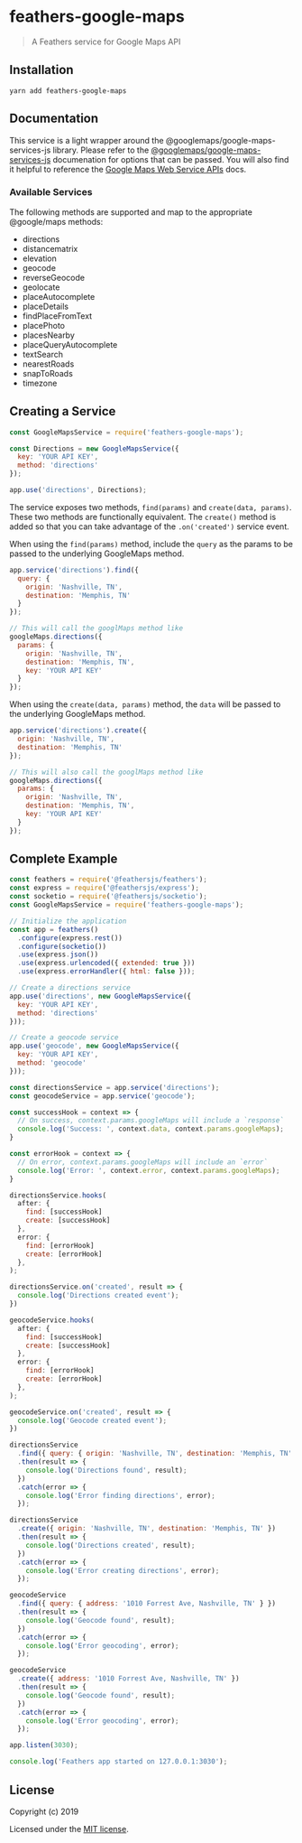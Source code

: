 # feathers-google-maps

> A Feathers service for Google Maps API

## Installation

```
yarn add feathers-google-maps
```

## Documentation

This service is a light wrapper around the @googlemaps/google-maps-services-js library. Please refer to the [@googlemaps/google-maps-services-js](https://github.com/googlemaps/google-maps-services-js) documenation for options that can be passed. You will also find it helpful to reference the [Google Maps Web Service APIs](https://developers.google.com/maps/apis-by-platform#web_service_apis) docs.

### Available Services

The following methods are supported and map to the appropriate @google/maps methods:

- directions
- distancematrix
- elevation
- geocode
- reverseGeocode
- geolocate
- placeAutocomplete
- placeDetails
- findPlaceFromText
- placePhoto
- placesNearby
- placeQueryAutocomplete
- textSearch
- nearestRoads
- snapToRoads
- timezone

## Creating a Service

```js
const GoogleMapsService = require('feathers-google-maps');

const Directions = new GoogleMapsService({
  key: 'YOUR API KEY',
  method: 'directions'
});

app.use('directions', Directions);
```

The service exposes two methods, `find(params)` and `create(data, params)`. These two methods are functionally equivalent. The `create()` method is added so that you can take advantage of the `.on('created')` service event.

When using the `find(params)` method, include the `query` as the params to be passed to the underlying GoogleMaps method.

```js
app.service('directions').find({
  query: {
    origin: 'Nashville, TN',
    destination: 'Memphis, TN'
  }
});

// This will call the googlMaps method like
googleMaps.directions({
  params: {
    origin: 'Nashville, TN',
    destination: 'Memphis, TN',
    key: 'YOUR API KEY'
  }
});
```

When using the `create(data, params)` method, the `data` will be passed to the underlying GoogleMaps method.

```js
app.service('directions').create({
  origin: 'Nashville, TN',
  destination: 'Memphis, TN'
});

// This will also call the googlMaps method like
googleMaps.directions({
  params: {
    origin: 'Nashville, TN',
    destination: 'Memphis, TN',
    key: 'YOUR API KEY'
  }
});
```

## Complete Example

```js
const feathers = require('@feathersjs/feathers');
const express = require('@feathersjs/express');
const socketio = require('@feathersjs/socketio');
const GoogleMapsService = require('feathers-google-maps');

// Initialize the application
const app = feathers()
  .configure(express.rest())
  .configure(socketio())
  .use(express.json())
  .use(express.urlencoded({ extended: true }))
  .use(express.errorHandler({ html: false }));

// Create a directions service
app.use('directions', new GoogleMapsService({
  key: 'YOUR API KEY',
  method: 'directions'
}));

// Create a geocode service
app.use('geocode', new GoogleMapsService({
  key: 'YOUR API KEY',
  method: 'geocode'
}));

const directionsService = app.service('directions');
const geocodeService = app.service('geocode');

const successHook = context => {
  // On success, context.params.googleMaps will include a `response`
  console.log('Success: ', context.data, context.params.googleMaps);
}

const errorHook = context => {
  // On error, context.params.googleMaps will include an `error`
  console.log('Error: ', context.error, context.params.googleMaps);
}

directionsService.hooks(
  after: {
    find: [successHook]
    create: [successHook]
  },
  error: {
    find: [errorHook]
    create: [errorHook]
  },
);

directionsService.on('created', result => {
  console.log('Directions created event');
})

geocodeService.hooks(
  after: {
    find: [successHook]
    create: [successHook]
  },
  error: {
    find: [errorHook]
    create: [errorHook]
  },
);

geocodeService.on('created', result => {
  console.log('Geocode created event');
})

directionsService
  .find({ query: { origin: 'Nashville, TN', destination: 'Memphis, TN' } })
  .then(result => {
    console.log('Directions found', result);
  })
  .catch(error => {
    console.log('Error finding directions', error);
  });

directionsService
  .create({ origin: 'Nashville, TN', destination: 'Memphis, TN' })
  .then(result => {
    console.log('Directions created', result);
  })
  .catch(error => {
    console.log('Error creating directions', error);
  });

geocodeService
  .find({ query: { address: '1010 Forrest Ave, Nashville, TN' } })
  .then(result => {
    console.log('Geocode found', result);
  })
  .catch(error => {
    console.log('Error geocoding', error);
  });

geocodeService
  .create({ address: '1010 Forrest Ave, Nashville, TN' })
  .then(result => {
    console.log('Geocode found', result);
  })
  .catch(error => {
    console.log('Error geocoding', error);
  });

app.listen(3030);

console.log('Feathers app started on 127.0.0.1:3030');
```

## License

Copyright (c) 2019

Licensed under the [MIT license](LICENSE).
